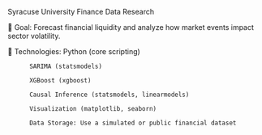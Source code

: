 Syracuse University Finance Data Research

🔹 Goal: Forecast financial liquidity and analyze how market events impact sector volatility.

🔹 Technologies:
          Python (core scripting)
          
          SARIMA (statsmodels)
          
          XGBoost (xgboost)
          
          Causal Inference (statsmodels, linearmodels)
          
          Visualization (matplotlib, seaborn)
          
          Data Storage: Use a simulated or public financial dataset
